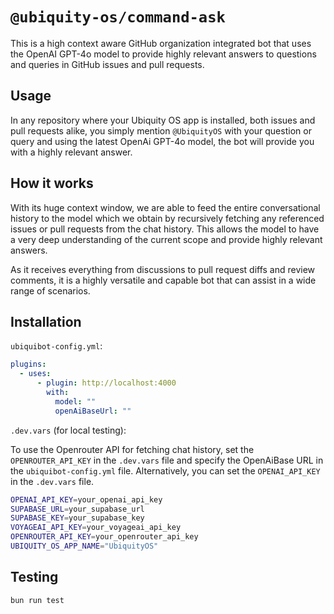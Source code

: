 # `@ubiquity-os/command-ask`

This is a high context aware GitHub organization integrated bot that uses the OpenAI GPT-4o model to provide highly relevant answers to questions and queries in GitHub issues and pull requests.

## Usage

In any repository where your Ubiquity OS app is installed, both issues and pull requests alike, you simply mention `@UbiquityOS` with your question or query and using the latest OpenAi GPT-4o model, the bot will provide you with a highly relevant answer.

## How it works

With its huge context window, we are able to feed the entire conversational history to the model which we obtain by recursively fetching any referenced issues or pull requests from the chat history. This allows the model to have a very deep understanding of the current scope and provide highly relevant answers.

As it receives everything from discussions to pull request diffs and review comments, it is a highly versatile and capable bot that can assist in a wide range of scenarios.

## Installation

`ubiquibot-config.yml`:

```yml
plugins:
  - uses:
      - plugin: http://localhost:4000
        with:
          model: ""
          openAiBaseUrl: ""
```

`.dev.vars` (for local testing):

To use the Openrouter API for fetching chat history, set the `OPENROUTER_API_KEY` in the `.dev.vars` file and specify the OpenAiBase URL in the `ubiquibot-config.yml` file. Alternatively, you can set the `OPENAI_API_KEY` in the `.dev.vars` file.

```sh
OPENAI_API_KEY=your_openai_api_key
SUPABASE_URL=your_supabase_url
SUPABASE_KEY=your_supabase_key
VOYAGEAI_API_KEY=your_voyageai_api_key
OPENROUTER_API_KEY=your_openrouter_api_key
UBIQUITY_OS_APP_NAME="UbiquityOS"
```

## Testing

```sh
bun run test
```

